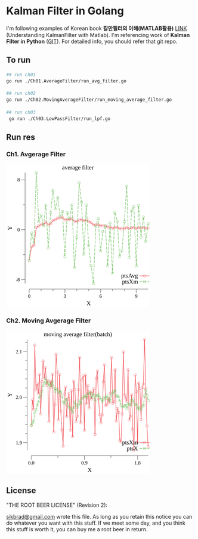 # Kalman Filter in Golang

I'm following examples of Korean book **칼만필터의 이해(MATLAB활용)** [LINK](http://www.kyobobook.co.kr/product/detailViewKor.laf?barcode=9788957613047) (Understanding KalmanFilter with Matlab). I'm referencing work of **Kalman Filter in Python** ([GIT](https://github.com/tbmoon/kalman_filter)). For detailed info, you should refer that git repo.



## To run

```bash
## run ch01
go run ./Ch01.AverageFilter/run_avg_filter.go

## run ch02
go run ./Ch02.MovingAverageFilter/run_moving_average_filter.go

## run ch03
 go run ./Ch03.LowPassFilter/run_lpf.go

```



## Run res

### Ch1. Avgerage Filter

![ch01_average_filter_points](./assets/ch01_average_filter_points.png)

### Ch2. Moving Avgerage Filter

![ch02_average_filter_points_batch](./assets/ch02_average_filter_points_batch.png)



## License

"THE ROOT BEER LICENSE" (Revision 2):

[sikbrad@gmail.com](mailto:sikbrad@gmail.com) wrote this file. As long as you retain this notice you can do whatever you want with this stuff. If we meet some day, and you think this stuff is worth it, you can buy me a root beer in return.